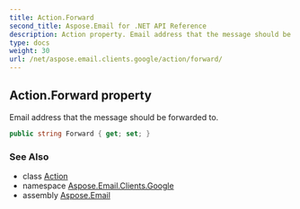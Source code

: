 ```yaml
---
title: Action.Forward
second_title: Aspose.Email for .NET API Reference
description: Action property. Email address that the message should be forwarded to
type: docs
weight: 30
url: /net/aspose.email.clients.google/action/forward/
---
```

## Action.Forward property

Email address that the message should be forwarded to.

```csharp
public string Forward { get; set; }
```

### See Also

* class [Action](../)
* namespace [Aspose.Email.Clients.Google](../../action/)
* assembly [Aspose.Email](../../../)



